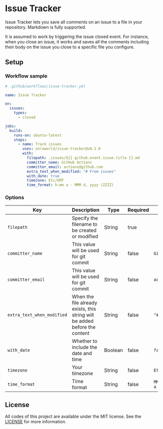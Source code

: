 # Issue Tracker
Issue Tracker lets you save all comments on an issue to a file in your repository. Markdown is fully supported.

It is assumed to work by triggering the issue closed event. For instance, when you close an issue, it works and saves all the comments including their body on the issue you close to a specific file you configure.

## Setup
### Workflow sample

```yaml
# .github/workflows/issue-tracker.yml

name: Issue Tracker

on:
  issues:
    types:
      - closed

jobs:
  build:
    runs-on: ubuntu-latest
    steps:
      - name: Track issues
        uses: noraworld/issue-tracker@v0.1.0
        with:
          filepath: .issues/${{ github.event.issue.title }}.md
          committer_name: GitHub Actions
          committer_email: actions@github.com
          extra_text_when_modified: "# From issues"
          with_date: true
          timezone: Etc/GMT
          time_format: h:mm a · MMM d, yyyy (ZZZZ)
```

### Options

| Key                        | Description                                                                | Type    | Required | Default                    |
| -------------------------- | -------------------------------------------------------------------------- | ------- | -------- | -------------------------- |
| `filepath`                 | Specify the filename to be created or modified                             | String  | true     |                            |
| `committer_name`           | This value will be used for git commit                                     | String  | false    | `GitHub Actions`           |
| `committer_email`          | This value will be used for git commit                                     | String  | false    | `actions@github.com`       |
| `extra_text_when_modified` | When the file already exists, this string will be added before the content | String  | false    | `"# From issues"`          |
| `with_date`                | Whether to include the date and time                                       | Boolean | false    | `false`                    |
| `timezone`                 | Your timezone                                                              | String  | false    | `Etc/GMT`                  |
| `time_format`              | Time format                                                                | String  | false    | `MMM d, yyyy, h:mm a ZZZZ` |

## License
All codes of this project are available under the MIT license. See the [LICENSE](/LICENSE) for more information.
